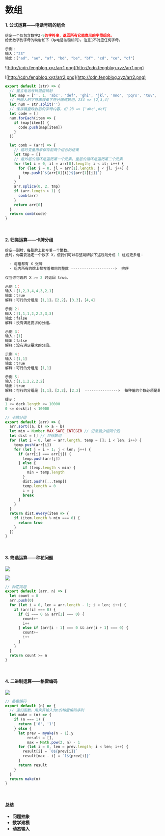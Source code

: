 # 数组

#### 1. 公式运算——电话号码的组合

```javascript
给定一个仅包含数字2-9的字符串，返回所有它能表示的字母组合。
给出数字到字母的映射如下（与电话按键相同）。注意1不对应任何字母。

示例：
输入："23"
输出：["ad", "ae", "af", "bd", "be", "bf", "cd", "ce", "cf"]
```

![http://cdn.fengblog.xyz/arr1.png](http://cdn.fengblog.xyz/arr1.png)

![http://cdn.fengblog.xyz/arr2.png](http://cdn.fengblog.xyz/arr2.png)

```javascript
export default (str) => {
  // 建立电话号码键盘映射
  let map = ['', 1, 'abc', 'def', 'ghi', 'jkl', 'mno', 'pqrs', 'tuv', 'wxyz']
  // 把输入的字符串按单字符分隔成数组，234 => [2,3,4]
  let num = str.split('')
  // 保存键盘映射后的字母内容，如 23 => ['abc',def]
  let code = []
  num.forEach(item => {
    if (map[item]) {
      code.push(map[item])
    }
  })

  let comb = (arr) => {
    // 临时变量用来保存前两个组合的结果
    let tmp = []
    // 最外层的循环是遍历第一个元素，里层的循环是遍历第二个元素
    for (let i = 0, il = arr[0].length; i < il; i++) {
      for (let j = 0, jl = arr[1].length; j < jl; j++) {
        tmp.push(`${arr[0][i]}${arr[1][j]}`)
      }
    }
    arr.splice(0, 2, tmp)
    if (arr.length > 1) {
      comb(arr)
    }
    return arr[0]
  }
  return comb(code)
}
```

<br/>

#### 2. 归类运算——卡牌分组

```javascript
给定一副牌，每张牌上都写着一个整数。
此时，你需要选定一个数字 X，使我们可以将整副牌按下述规则分成 1 组或更多组：

  · 每组都有 X 张牌
  · 组内所有的牌上都写着相同的整数 -------------------->  排序
  
仅当你可选的 X >= 2 时返回 true。

示例 1：
输入：[1,2,3,4,4,3,2,1]
输出：true
解释：可行的分组是 [1,1]，[2,2]，[3,3]，[4,4]

示例 2：
输入：[1,1,1,2,2,2,3,3]
输出：false
解释：没有满足要求的分组。

示例 3：
输入：[1]
输出：false
解释：没有满足要求的分组。

示例 4：
输入：[1,1]
输出：true
解释：可行的分组是 [1,1]

示例 5：
输入：[1,1,2,2,2,2]
输出：true
解释：可行的分组是 [1,1]，[2,2]，[2,2]  --------------->  每种值的个数必须是最少个数的整数倍

提示：
1 <= deck.length <= 10000
0 <= deck[i] < 10000
```

```javascript
// 卡牌分组
export default (arr) => {
  arr.sort((a, b) => a - b)
  let min = Number.MAX_SAFE_INTEGER // 记录最少相同个数
  let dist = [] // 目标数组
  for (let i = 0, len = arr.length, temp = []; i < len; i++) {
    temp.push(arr[i])
    for (let j = i + 1; j < len; j++) {
      if (arr[i] === arr[j]) {
        temp.push(arr[j])
      } else {
        if (temp.length < min) {
          min = temp.length
        }
        dist.push([...temp])
        temp.length = 0
        i = j
        break
      }
    }
  }
  return dist.every(item => {
    if (item.length % min === 0) {
      return true
    }
  })
}
```

<br/>

#### 3. 筛选运算——种花问题

![](http://cdn.fengblog.xyz/arr3.png)

![](http://cdn.fengblog.xyz/arr4.png)

```javascript
// 种花问题
export default (arr, n) => {
  let count = 0
  arr.push(0)
  for (let i = 0, len = arr.length - 1; i < len; i++) {
    if (arr[i] === 0) {
      if (i === 0 && arr[1] === 0) {
        count++
        i++
      } else if (arr[i - 1] === 0 && arr[i + 1] === 0) {
        count++
        i++
      }
    }
  }
  return count >= n
}
```

<br/>

#### 4. 二进制运算——格雷编码

![](http://cdn.fengblog.xyz/arr5.png)

```javascript
// 格雷编码
export default (n) => {
  // 递归函数，用来算输入为n的格雷编码序列
  let make = (n) => {
    if (n === 1) {
      return ['0', '1']
    } else {
      let prev = myake(n - 1),y
          result = [],
          max = Math.pow(2, n) - 1
      for (let i = 0, len = prev.length; i < len; i++) {
        result[i] = `0${prev[i]}`
        result[max - i] = `1${prev[i]}`
      }
      return result
    }
  }
  return make(n)
}
```

<br/>

#### 总结

- **问题抽象**
- **数学建模**
- **动态输入**